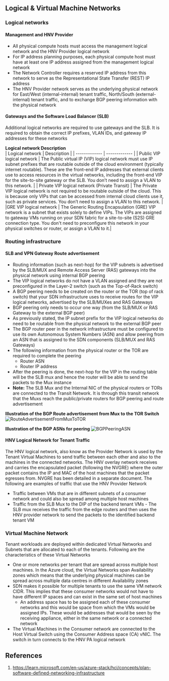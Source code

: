 ## Logical & Virtual Machine Networks

### Logical networks

#### Management and HNV Provider
- All physical compute hosts must access the management logical network and the HNV Provider logical network
- For IP address planning purposes, each physical compute host must have at least one IP address assigned from the management logical network
- The Network Controller requires a reserved IP address from this network to serve as the Representational State Transfer (REST) IP address
- The HNV Provider network serves as the underlying physical network for East/West (internal-internal) tenant traffic, North/South (external-internal) tenant traffic, and to exchange BGP peering information with the physical network

#### Gateways and the Software Load Balancer (SLB)
Additional logical networks are required to use gateways and the SLB. It is required to obtain the correct IP prefixes, VLAN IDs, and gateway IP addresses for these networks  

**Logical network Description**  
| Logical network  | Description |
| ------------- | ------------- |
| Public VIP logical network  | The Public virtual IP (VIP) logical network must use IP subnet prefixes that are routable outside of the cloud environment (typically internet routable). These are the front-end IP addresses that external clients use to access resources in the virtual networks, including the front-end VIP for the site-to-site gateway or the SLB. You don’t need to assign a VLAN to this network.  |
| Private VIP logical network (Private Transit) | The Private VIP logical network is not required to be routable outside of the cloud. This is because only VIPs that can be accessed from internal cloud clients use it, such as private services. You don’t need to assign a VLAN to this network.  |
|GRE VIP logical network | The Generic Routing Encapsulation (GRE) VIP network is a subnet that exists solely to define VIPs. The VIPs are assigned to gateway VMs running on your SDN fabric for a site-to-site (S2S) GRE connection type. You don't need to preconfigure this network in your physical switches or router, or assign a VLAN to it.|

### Routing infrastructure 

#### SLB and VPN Gateway Route advertisement 
- Routing information (such as next-hop) for the VIP subnets is advertised by the SLB/MUX and Remote Access Server (RAS) gateways into the physical network using internal BGP peering
- The VIP logical networks do not have a VLAN assigned and they are not preconfigured in the Layer-2 switch (such as the Top-of-Rack switch)
- A BGP peering needs to be created on the router or the TOR (top of rack switch) that your SDN infrastructure uses to receive routes for the VIP logical networks, advertised by the SLB/MUXes and RAS Gateways
- BGP peering only needs to occur one way (from the SLB/MUX or RAS Gateway to the external BGP peer)
- As previously stated, the IP subnet prefix for the VIP logical networks do need to be routable from the physical network to the external BGP peer
- The BGP router peer in the network infrastructure must be configured to use its own Autonomous System Numbers (ASN) and allow peering from an ASN that is assigned to the SDN components (SLB/MUX and RAS Gateways)
- The following information from the physical router or the TOR are required to complete the peering
  - Router ASN
  - Router IP address
- After the peering is done, the next-hop for the VIP in the routing table will be the SLB mux and hence the router will be able to send the packets to the Mux instance
- **Note:** The SLB Mux and the Internal NIC of the physical routers or TORs are connected to the Transit Network. It is through this transit network that the Muxs reach the public/private routers for BGP peering and route advertisement

**Illustration of the BGP Route advertisement from Mux to the TOR Switch**
![RouteAdvertisementFromMuxToTOR](https://user-images.githubusercontent.com/13979783/214899215-cd74456d-417a-4d73-9be5-f8d7a2cb1131.png)


**Illustration of the BGP ASNs for peering**
![BGPPeeringASN](https://user-images.githubusercontent.com/13979783/214899262-8307693a-dee4-4e48-b1f8-3c7daa6206f1.png)




#### HNV Logical Network for Tenant Traffic
The HNV logical network, also know as the Provider Network is used by the Tenant Virtual Machines to send traffic between each other and also to the machines in the connected networks. The HNV overlay network receives and carries the encapsulated packet (following the NVGRE) where the outer packet contains the IP and MAC of the host machines that the packet egresses from. NVGRE has been detailed in a separate document. The following are examples of traffic that use the HNV Provider Network 
- Traffic between VMs that are in different subnets of a consumer network and could also be spread among multiple host machines
- Traffic from the SLB Mux to the DIP of the backend tenant VMs - The SLB mux receives the traffic from the edge routers and then uses the HNV provider network to send the packets to the identified backend tenant VM

### Virtual Machine Network 
Tenant workloads are deployed within dedicated Virtual Networks and Subnets that are allocated to each of the tenants. Following are the characteristics of these Virtual Networks
-	One or more networks per tenant that are spread across multiple host machines. In the Azure cloud, the Virtual Networks span Availability zones which means that the underlying physical machines can be spread across multiple data centres in different Availability zones 
- SDN makes it possible for multiple tenants to use the same VM network CIDR. This implies that these consumer networks would not have to have different IP spaces and can exist in the same set of host machines
  - An address space has to be assigned each of these consumer networks and this would be space from which the VMs would be assigned IPs. These would be addresses that would be seen by the receiving appliance, either in the same network or a connected network
- The Virtual Machines in the Consumer network are connected to the Host Virtual Switch using the Consumer Address space (CA) vNIC. The switch in turn connects to the HNV PA logical network


## References
1. https://learn.microsoft.com/en-us/azure-stack/hci/concepts/plan-software-defined-networking-infrastructure

